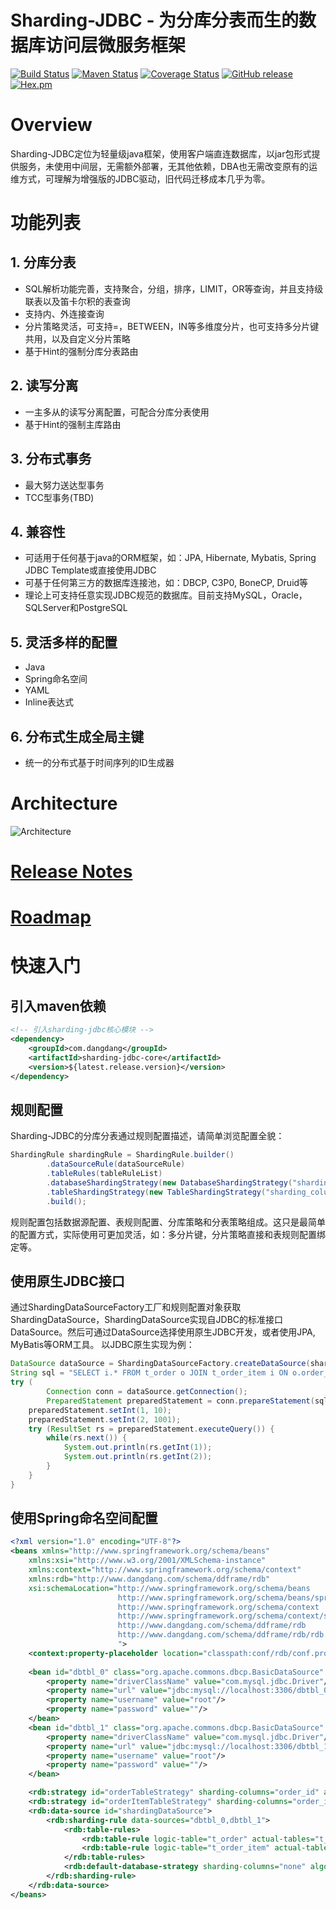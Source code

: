 # Sharding-JDBC - 为分库分表而生的数据库访问层微服务框架 

[![Build Status](https://secure.travis-ci.org/dangdangdotcom/sharding-jdbc.png?branch=master)](https://travis-ci.org/dangdangdotcom/sharding-jdbc)
[![Maven Status](https://maven-badges.herokuapp.com/maven-central/com.dangdang/sharding-jdbc/badge.svg)](https://maven-badges.herokuapp.com/maven-central/com.dangdang/sharding-jdbc)
[![Coverage Status](https://coveralls.io/repos/dangdangdotcom/sharding-jdbc/badge.svg?branch=master&service=github)](https://coveralls.io/github/dangdangdotcom/sharding-jdbc?branch=master)
[![GitHub release](https://img.shields.io/github/release/dangdangdotcom/sharding-jdbc.svg)](https://github.com/dangdangdotcom/sharding-jdbc/releases)
[![Hex.pm](http://dangdangdotcom.github.io/sharding-jdbc/img/license.svg)](http://www.apache.org/licenses/LICENSE-2.0.html)

# Overview

Sharding-JDBC定位为轻量级java框架，使用客户端直连数据库，以jar包形式提供服务，未使用中间层，无需额外部署，无其他依赖，DBA也无需改变原有的运维方式，可理解为增强版的JDBC驱动，旧代码迁移成本几乎为零。

# 功能列表

## 1. 分库分表
* SQL解析功能完善，支持聚合，分组，排序，LIMIT，OR等查询，并且支持级联表以及笛卡尔积的表查询
* 支持内、外连接查询
* 分片策略灵活，可支持=，BETWEEN，IN等多维度分片，也可支持多分片键共用，以及自定义分片策略
* 基于Hint的强制分库分表路由

## 2. 读写分离
* 一主多从的读写分离配置，可配合分库分表使用
* 基于Hint的强制主库路由

## 3. 分布式事务
* 最大努力送达型事务
* TCC型事务(TBD)

## 4. 兼容性
* 可适用于任何基于java的ORM框架，如：JPA, Hibernate, Mybatis, Spring JDBC Template或直接使用JDBC
* 可基于任何第三方的数据库连接池，如：DBCP, C3P0, BoneCP, Druid等
* 理论上可支持任意实现JDBC规范的数据库。目前支持MySQL，Oracle，SQLServer和PostgreSQL

## 5. 灵活多样的配置
* Java
* Spring命名空间
* YAML
* Inline表达式

## 6. 分布式生成全局主键
* 统一的分布式基于时间序列的ID生成器

# Architecture

![Architecture](http://dangdangdotcom.github.io/sharding-jdbc/img/architecture.png)

# [Release Notes](https://github.com/dangdangdotcom/sharding-jdbc/releases)

# [Roadmap](ROADMAP.md)


# 快速入门

## 引入maven依赖

```xml
<!-- 引入sharding-jdbc核心模块 -->
<dependency>
    <groupId>com.dangdang</groupId>
    <artifactId>sharding-jdbc-core</artifactId>
    <version>${latest.release.version}</version>
</dependency>
```

## 规则配置
Sharding-JDBC的分库分表通过规则配置描述，请简单浏览配置全貌：

```java
ShardingRule shardingRule = ShardingRule.builder()
        .dataSourceRule(dataSourceRule)
        .tableRules(tableRuleList)
        .databaseShardingStrategy(new DatabaseShardingStrategy("sharding_column", new XXXShardingAlgorithm()))
        .tableShardingStrategy(new TableShardingStrategy("sharding_column", new XXXShardingAlgorithm())))
        .build();
```

规则配置包括数据源配置、表规则配置、分库策略和分表策略组成。这只是最简单的配置方式，实际使用可更加灵活，如：多分片键，分片策略直接和表规则配置绑定等。

## 使用原生JDBC接口
通过ShardingDataSourceFactory工厂和规则配置对象获取ShardingDataSource，ShardingDataSource实现自JDBC的标准接口DataSource。然后可通过DataSource选择使用原生JDBC开发，或者使用JPA, MyBatis等ORM工具。
以JDBC原生实现为例：

```java
DataSource dataSource = ShardingDataSourceFactory.createDataSource(shardingRule);
String sql = "SELECT i.* FROM t_order o JOIN t_order_item i ON o.order_id=i.order_id WHERE o.user_id=? AND o.order_id=?";
try (
        Connection conn = dataSource.getConnection();
        PreparedStatement preparedStatement = conn.prepareStatement(sql)) {
    preparedStatement.setInt(1, 10);
    preparedStatement.setInt(2, 1001);
    try (ResultSet rs = preparedStatement.executeQuery()) {
        while(rs.next()) {
            System.out.println(rs.getInt(1));
            System.out.println(rs.getInt(2));
        }
    }
}
```

## 使用Spring命名空间配置

```xml
<?xml version="1.0" encoding="UTF-8"?>
<beans xmlns="http://www.springframework.org/schema/beans"
    xmlns:xsi="http://www.w3.org/2001/XMLSchema-instance" 
    xmlns:context="http://www.springframework.org/schema/context"
    xmlns:rdb="http://www.dangdang.com/schema/ddframe/rdb" 
    xsi:schemaLocation="http://www.springframework.org/schema/beans 
                        http://www.springframework.org/schema/beans/spring-beans.xsd
                        http://www.springframework.org/schema/context 
                        http://www.springframework.org/schema/context/spring-context.xsd 
                        http://www.dangdang.com/schema/ddframe/rdb 
                        http://www.dangdang.com/schema/ddframe/rdb/rdb.xsd 
                        ">
    <context:property-placeholder location="classpath:conf/rdb/conf.properties" ignore-unresolvable="true"/>
    
    <bean id="dbtbl_0" class="org.apache.commons.dbcp.BasicDataSource" destroy-method="close">
        <property name="driverClassName" value="com.mysql.jdbc.Driver"/>
        <property name="url" value="jdbc:mysql://localhost:3306/dbtbl_0"/>
        <property name="username" value="root"/>
        <property name="password" value=""/>
    </bean>
    <bean id="dbtbl_1" class="org.apache.commons.dbcp.BasicDataSource" destroy-method="close">
        <property name="driverClassName" value="com.mysql.jdbc.Driver"/>
        <property name="url" value="jdbc:mysql://localhost:3306/dbtbl_1"/>
        <property name="username" value="root"/>
        <property name="password" value=""/>
    </bean>

    <rdb:strategy id="orderTableStrategy" sharding-columns="order_id" algorithm-expression="t_order_${order_id.longValue() % 4}"/>
    <rdb:strategy id="orderItemTableStrategy" sharding-columns="order_id" algorithm-expression="t_order_item_${order_id.longValue() % 4}"/>
    <rdb:data-source id="shardingDataSource">
        <rdb:sharding-rule data-sources="dbtbl_0,dbtbl_1">
            <rdb:table-rules>
                <rdb:table-rule logic-table="t_order" actual-tables="t_order_${0..3}" table-strategy="orderTableStrategy"/>
                <rdb:table-rule logic-table="t_order_item" actual-tables="t_order_item_${0..3}" table-strategy="orderItemTableStrategy"/>
            </rdb:table-rules>
            <rdb:default-database-strategy sharding-columns="none" algorithm-class="com.dangdang.ddframe.rdb.sharding.api.strategy.database.NoneDatabaseShardingAlgorithm"/>
        </rdb:sharding-rule>
    </rdb:data-source>
</beans>
```
